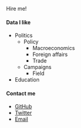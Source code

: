 Hire me!

#### Data I like
- Politics
    - Policy
        - Macroeconomics
        - Foreign affairs
        - Trade
    - Campaigns
        - Field
- Education

#### Contact me
- [<i class="fa fa-github" aria-hidden="true"></i> GitHub](http://github.com/alistaire47/)
- [<i class="fa fa-twitter" aria-hidden="true"></i> Twitter](https://twitter.com/alistaire)
- [<i class="fa fa-envelope" aria-hidden="true"></i> Email](mailto:edward.visel@gmail.com)
